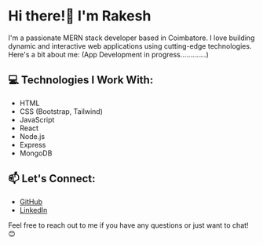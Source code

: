 # Hi there!👋  I'm Rakesh 

I'm a passionate MERN stack developer based in Coimbatore. I love building dynamic and interactive web applications using cutting-edge technologies. Here's a bit about me:
(App Development in progress.............)


## 💻 Technologies I Work With:                                          
- HTML
- CSS (Bootstrap, Tailwind)
- JavaScript
- React
- Node.js
- Express
- MongoDB


## 📫 Let's Connect:
- [GitHub](https://github.com/Rakeshm1218)
- [LinkedIn](https://www.linkedin.com/in/rakesh-m-0b64072b0/)

Feel free to reach out to me if you have any questions or just want to chat! 😊
